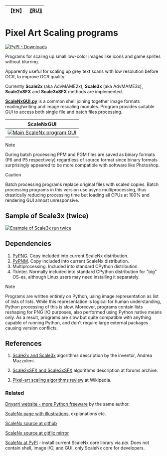 
| 【EN】 | [〖RU〗](README.RU.md) |
| --- | --- |

# Pixel Art Scaling programs

[![PyPI - Downloads](https://img.shields.io/pypi/dm/scalenx)](https://pypi.org/project/ScaleNx/)

Programs for scaling up small low-color images like icons and game sprites without blurring.

Apparently useful for scaling up grey text scans with low resolution before OCR, to improve OCR quality.

Currently **Scale2x** (aka AdvMAME2x), **Scale3x** (aka AdvMAME3x), **Scale2xSFX** and **Scale3xSFX** methods are implemented.  

[**ScaleNxGUI.py**](https://github.com/Dnyarri/PixelArtScaling/blob/main/ScaleNxGUI.py) is a common shell joining together image formats reading/writing and image rescaling modules. Program provides suitable GUI to access both single file and batch files processing.

| ScaleNxGUI |
| :---: |
| [![Main ScaleNx program GUI](https://dnyarri.github.io/imgscalenx/guismall.png "Main ScaleNx program GUI")](https://dnyarri.github.io/scalenx.html) |

> [!NOTE]
> During batch processing PPM and PGM files are saved as binary formats (P6 and P5 respectively) regardless of source format since binary formats surprisingly appeared to be more compatible with software like Photoshop.

> [!CAUTION]
> Batch processing programs replace original files with scaled copies. Batch processing programs in this version use async multiprocessing, thus drastically reducing processing time but loading all CPUs at 100% and rendering GUI almost unresponsive.  

## Sample of Scale3x (twice)

[![Example of Scale3x run twice](https://dnyarri.github.io/imgscalenx/x3x3.png "Example of Scale3x run twice")](https://dnyarri.github.io/scalenx.html)

## Dependencies

1. [PyPNG](https://gitlab.com/drj11/pypng). Copy included into current ScaleNx distribution.
2. [PyPNM](https://pypi.org/project/PyPNM/). Copy included into current ScaleNx distribution.
3. Multiprocessing. Included into standard CPython distribution.
4. Tkinter. Normally included into standard CPython distribution for "big" OS-es, although Linux users may need installing it separately.

> [!NOTE]
> Programs are written entirely on Python, using image representation as list of lists of lists.
> While this representation is logical for human understanding, Python processing of this is slow.
> Moreover, programs contain lists reshaping for PNG I/O purposes, also performed using Python native means only.
> As a result, programs are slow but quite compatible with anything capable of running Python, and don't require large external packages causing version conflicts.

## References

1. [Scale2x and Scale3x](https://www.scale2x.it/algorithm) algorithms description by the inventor, Andrea Mazzoleni.

2. [Scale2xSFX and Scale3xSFX](https://web.archive.org/web/20160527015550/https://libretro.com/forums/archive/index.php?t-1655.html) algorithms description at forums archive.

3. [Pixel-art scaling algorithms review](https://en.wikipedia.org/wiki/Pixel-art_scaling_algorithms) at Wikipedia.

### Related

[Dnyarri website - more Python freeware](https://dnyarri.github.io) by the same author.

[ScaleNx page with illustrations](https://dnyarri.github.io/scalenx.html), explanations etc.

[ScaleNx source at github](https://github.com/Dnyarri/PixelArtScaling)

[ScaleNx source at gitflic mirror](https://gitflic.ru/project/dnyarri/pixelartscaling)

[ScaleNx at PyPI](https://pypi.org/project/ScaleNx/) - install current ScaleNx core library via *pip*. Does not contain shell, image I/O, and GUI, only ScaleNx core for developers.

